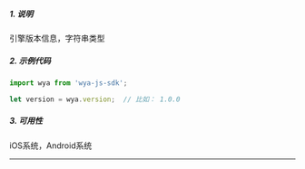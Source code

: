 ##### 1. 说明

引擎版本信息，字符串类型

##### 2. 示例代码

```javascript
import wya from 'wya-js-sdk';

let version = wya.version;  // 比如： 1.0.0
```
##### 3. 可用性
iOS系统，Android系统

---------